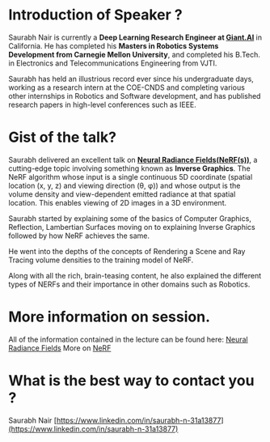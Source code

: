 # Introduction of Speaker ?

Saurabh Nair is currently a **Deep Learning Research Engineer at [Giant.AI](http://giant.ai/)** in California. He has completed his **Masters in Robotics Systems Development from Carnegie Mellon University**, and completed his B.Tech. in Electronics and Telecommunications Engineering from VJTI.

Saurabh has held an illustrious record ever since his undergraduate days, working as a research intern at the COE-CNDS and completing various other internships in Robotics and Software development, and has published research papers in high-level conferences such as IEEE.

# Gist of the talk?

Saurabh delivered an excellent talk on [**Neural Radiance Fields(NeRF(s))**](https://www.matthewtancik.com/nerf), a cutting-edge topic involving something known as **Inverse Graphics**. The NeRF algorithm whose input is a single continuous 5D coordinate (spatial location (x, y, z) and viewing direction (θ, φ)) and whose output is the volume density and view-dependent emitted radiance at that spatial location. This enables viewing of 2D images in a 3D environment.

Saurabh started by explaining some of the basics of Computer Graphics, Reflection, Lambertian Surfaces moving on to explaining Inverse Graphics followed by how NeRF achieves the same.

He went into the depths of the concepts of Rendering a Scene and Ray Tracing volume densities to the training model of NeRF.

Along with all the rich, brain-teasing content, he also explained the different types of NERFs and their importance in other domains such as Robotics.

# More information on session.

All of the information contained in the lecture can be found here: [Neural Radiance Fields](https://docs.google.com/presentation/d/1sC4a16iSabfnRY6ibekZ0Clm8S6ey8YZbjcsGIixf90/edit?usp=sharing)
More on [NeRF](https://www.matthewtancik.com/nerf)

# What is the best way to contact you ?

Saurabh Nair
[https://www.linkedin.com/in/saurabh-n-31a13877](https://www.linkedin.com/in/saurabh-n-31a13877)
